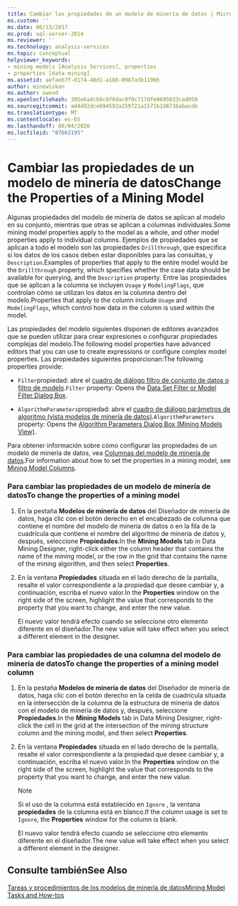 ```yaml
---
title: Cambiar las propiedades de un modelo de minería de datos | Microsoft Docs
ms.custom: ''
ms.date: 06/13/2017
ms.prod: sql-server-2014
ms.reviewer: ''
ms.technology: analysis-services
ms.topic: conceptual
helpviewer_keywords:
- mining models [Analysis Services], properties
- properties [data mining]
ms.assetid: aefaeb7f-d174-48d1-a188-0987a3b1196b
author: minewiskan
ms.author: owend
ms.openlocfilehash: 395e6a4cb9c0f0dac0f0c717dfe0695033cad050
ms.sourcegitcommit: ad4d92dce894592a259721a1571b1d8736abacdb
ms.translationtype: MT
ms.contentlocale: es-ES
ms.lasthandoff: 08/04/2020
ms.locfileid: "87663195"
---
```

# <a name="change-the-properties-of-a-mining-model"></a><span data-ttu-id="28969-102">Cambiar las propiedades de un modelo de minería de datos</span><span class="sxs-lookup"><span data-stu-id="28969-102">Change the Properties of a Mining Model</span></span>
  <span data-ttu-id="28969-103">Algunas propiedades del modelo de minería de datos se aplican al modelo en su conjunto, mientras que otras se aplican a columnas individuales.</span><span class="sxs-lookup"><span data-stu-id="28969-103">Some mining model properties apply to the model as a whole, and other model properties apply to individual columns.</span></span> <span data-ttu-id="28969-104">Ejemplos de propiedades que se aplican a todo el modelo son las propiedades `Drillthrough`, que especifica si los datos de los casos deben estar disponibles para las consultas, y `Description`.</span><span class="sxs-lookup"><span data-stu-id="28969-104">Examples of properties that apply to the entire model would be the `Drillthrough` property, which specifies whether the case data should be available for querying, and the `Description` property.</span></span> <span data-ttu-id="28969-105">Entre las propiedades que se aplican a la columna se incluyen `Usage` y `ModelingFlags`, que controlan cómo se utilizan los datos en la columna dentro del modelo.</span><span class="sxs-lookup"><span data-stu-id="28969-105">Properties that apply to the column include `Usage` and `ModelingFlags`, which control how data in the column is used within the model.</span></span>  
  
 <span data-ttu-id="28969-106">Las propiedades del modelo siguientes disponen de editores avanzados que se pueden utilizar para crear expresiones o configurar propiedades complejas del modelo.</span><span class="sxs-lookup"><span data-stu-id="28969-106">The following model properties have advanced editors that you can use to create expressions or configure complex model properties.</span></span> <span data-ttu-id="28969-107">Las propiedades siguientes proporcionan:</span><span class="sxs-lookup"><span data-stu-id="28969-107">The following properties provide:</span></span>  
  
-   <span data-ttu-id="28969-108">`Filter`propiedad: abre el [cuadro de diálogo filtro de conjunto de datos o filtro de modelo](../data-set-filter-or-model-filter-dialog-box.md).</span><span class="sxs-lookup"><span data-stu-id="28969-108">`Filter` property: Opens the [Data Set Filter or Model Filter Dialog Box](../data-set-filter-or-model-filter-dialog-box.md).</span></span>  
  
-   <span data-ttu-id="28969-109">`AlgorithmParameters`propiedad: abre el [cuadro de diálogo parámetros de algoritmo &#40;vista modelos de minería de datos&#41;](../algorithm-parameters-dialog-box-mining-models-view.md).</span><span class="sxs-lookup"><span data-stu-id="28969-109">`AlgorithmParameters` property: Opens the [Algorithm Parameters Dialog Box &#40;Mining Models View&#41;](../algorithm-parameters-dialog-box-mining-models-view.md).</span></span>  
  
 <span data-ttu-id="28969-110">Para obtener información sobre cómo configurar las propiedades de un modelo de minería de datos, vea [Columnas del modelo de minería de datos](mining-model-columns.md).</span><span class="sxs-lookup"><span data-stu-id="28969-110">For information about how to set the properties in a mining model, see [Mining Model Columns](mining-model-columns.md).</span></span>  
  
### <a name="to-change-the-properties-of-a-mining-model"></a><span data-ttu-id="28969-111">Para cambiar las propiedades de un modelo de minería de datos</span><span class="sxs-lookup"><span data-stu-id="28969-111">To change the properties of a mining model</span></span>  
  
1.  <span data-ttu-id="28969-112">En la pestaña **Modelos de minería de datos** del Diseñador de minería de datos, haga clic con el botón derecho en el encabezado de columna que contiene el nombre del modelo de minería de datos o en la fila de la cuadrícula que contiene el nombre del algoritmo de minería de datos y, después, seleccione **Propiedades**.</span><span class="sxs-lookup"><span data-stu-id="28969-112">In the **Mining Models** tab in Data Mining Designer, right-click either the column header that contains the name of the mining model, or the row in the grid that contains the name of the mining algorithm, and then select **Properties**.</span></span>  
  
2.  <span data-ttu-id="28969-113">En la ventana **Propiedades** situada en el lado derecho de la pantalla, resalte el valor correspondiente a la propiedad que desee cambiar y, a continuación, escriba el nuevo valor.</span><span class="sxs-lookup"><span data-stu-id="28969-113">In the **Properties** window on the right side of the screen, highlight the value that corresponds to the property that you want to change, and enter the new value.</span></span>  
  
     <span data-ttu-id="28969-114">El nuevo valor tendrá efecto cuando se seleccione otro elemento diferente en el diseñador.</span><span class="sxs-lookup"><span data-stu-id="28969-114">The new value will take effect when you select a different element in the designer.</span></span>  
  
### <a name="to-change-the-properties-of-a-mining-model-column"></a><span data-ttu-id="28969-115">Para cambiar las propiedades de una columna del modelo de minería de datos</span><span class="sxs-lookup"><span data-stu-id="28969-115">To change the properties of a mining model column</span></span>  
  
1.  <span data-ttu-id="28969-116">En la pestaña **Modelos de minería de datos** del Diseñador de minería de datos, haga clic con el botón derecho en la celda de cuadrícula situada en la intersección de la columna de la estructura de minería de datos con el modelo de minería de datos y, después, seleccione **Propiedades**.</span><span class="sxs-lookup"><span data-stu-id="28969-116">In the **Mining Models** tab in Data Mining Designer, right-click the cell in the grid at the intersection of the mining structure column and the mining model, and then select **Properties**.</span></span>  
  
2.  <span data-ttu-id="28969-117">En la ventana **Propiedades** situada en el lado derecho de la pantalla, resalte el valor correspondiente a la propiedad que desee cambiar y, a continuación, escriba el nuevo valor.</span><span class="sxs-lookup"><span data-stu-id="28969-117">In the **Properties** window on the right side of the screen, highlight the value that corresponds to the property that you want to change, and enter the new value.</span></span>  
  
    > [!NOTE]  
    >  <span data-ttu-id="28969-118">Si el uso de la columna está establecido en `Ignore` , la ventana **propiedades** de la columna está en blanco.</span><span class="sxs-lookup"><span data-stu-id="28969-118">If the column usage is set to `Ignore`, the **Properties** window for the column is blank.</span></span>  
  
     <span data-ttu-id="28969-119">El nuevo valor tendrá efecto cuando se seleccione otro elemento diferente en el diseñador.</span><span class="sxs-lookup"><span data-stu-id="28969-119">The new value will take effect when you select a different element in the designer.</span></span>  
  
## <a name="see-also"></a><span data-ttu-id="28969-120">Consulte también</span><span class="sxs-lookup"><span data-stu-id="28969-120">See Also</span></span>  
 [<span data-ttu-id="28969-121">Tareas y procedimientos de los modelos de minería de datos</span><span class="sxs-lookup"><span data-stu-id="28969-121">Mining Model Tasks and How-tos</span></span>](mining-model-tasks-and-how-tos.md)  
  
  
